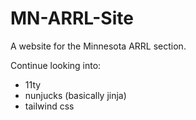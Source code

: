 # MN-ARRL-Site
A website for the Minnesota ARRL section.

Continue looking into:
- 11ty
- nunjucks (basically jinja)
- tailwind css
